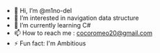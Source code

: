 - 👋 Hi, I’m @m1no-del
- 👀 I’m interested in navigation data structure
- 🌱 I’m currently learning C#
- 📫 How to reach me : cocoromeo20@gmail.com
- ⚡ Fun fact: I'm Ambitious

